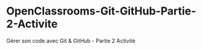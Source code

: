 # OpenClassrooms-Git-GitHub-Partie-2-Activite
Gérer son code avec Git &amp; GitHub - Partie 2 Activité
